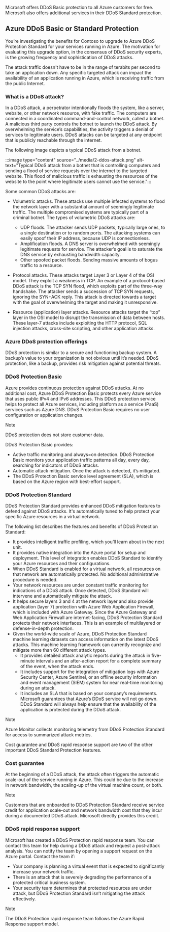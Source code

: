 Microsoft offers DDoS Basic protection to all Azure customers for free. Microsoft also offers additional services in their DDoS Standard protection.
<!-- Link to concept video here - A short video like the following example to explain what a DDoS attack is and the various types of DDoS attacks.
[DDoS Attack Explained](https://www.youtube.com/watch?v=ilhGh9CEIwM) -->

## Azure DDoS Basic or Standard Protection

You’re investigating the benefits for Contoso to upgrade to Azure DDoS Protection Standard for your services running in Azure. The motivation for evaluating this upgrade option, in the consensus of DDoS security experts, is the growing frequency and sophistication of DDoS attacks.

The attack traffic doesn't have to be in the range of terabits per second to take an application down. Any specific targeted attack can impact the availability of an application running in Azure, which is receiving traffic from the public Internet.

### What is a DDoS attack?

In a DDoS attack, a perpetrator intentionally floods the system, like a server, website, or other network resource, with fake traffic. The computers are connected in a coordinated command-and-control network, called a botnet. A malicious third party controls the botnet to launch the DDoS attack. By overwhelming the service’s capabilities, the activity triggers a denial of services to legitimate users. DDoS attacks can be targeted at any endpoint that is publicly reachable through the internet.

The following image depicts a typical DDoS attack from a botnet. 

:::image type="content" source="../media/2-ddos-attack.png" alt-text="Typical DDoS attack from a botnet that is controlling computers and sending a flood of service requests over the internet to the targeted website. This flood of malicious traffic is exhausting the resources of the website to the point where legitimate users cannot use the service.":::

Some common DDoS attacks are:

- Volumetric attacks. These attacks use multiple infected systems to flood the network layer with a substantial amount of seemingly legitimate traffic. The multiple compromised systems are typically part of a criminal botnet. The types of volumetric DDoS attacks are:

  - UDP floods. The attacker sends UDP packets, typically large ones, to a single destination or to random ports. The attacking systems can easily spoof their IP address, because UDP is connectionless.
  - Amplification floods. A DNS server is overwhelmed with seemingly legitimate requests for service. The attacker’s goal is to saturate the DNS service by exhausting bandwidth capacity.
  - Other spoofed packet floods. Sending massive amounts of bogus traffic to a resource.

- Protocol attacks. These attacks target Layer 3 or Layer 4 of the OSI model. They exploit a weakness in TCP. An example of a protocol-based DDoS attack is the TCP SYN flood, which exploits part of the three-way handshake. The attacker sends a succession of TCP SYN requests, ignoring the SYN+ACK reply. This attack is directed towards a target with the goal of overwhelming the target and making it unresponsive.
- Resource (application) layer attacks. Resource attacks target the “top” layer in the OSI model to disrupt the transmission of data between hosts. These layer-7 attacks include exploiting the HTTP protocol, SQL injection attacks, cross-site scripting, and other application attacks.

### Azure DDoS protection offerings

DDoS protection is similar to a secure and functioning backup system. A backup’s value to your organization is not obvious until it’s needed. DDoS protection, like a backup, provides risk mitigation against potential threats.

### DDoS  Protection Basic

Azure provides continuous protection against DDoS attacks. At no additional cost, Azure DDoS Protection Basic protects every Azure service that uses public IPv4 and IPv6 addresses. This DDoS protection service helps to protect all Azure services, including platform as a service (PaaS) services such as Azure DNS. DDoS Protection Basic requires no user configuration or application changes.

> [!NOTE]
> DDoS protection does not store customer data.

DDoS Protection Basic provides:

- Active traffic monitoring and always=on detection. DDoS Protection Basic monitors your application traffic patterns all day, every day, searching for indicators of DDoS attacks.
- Automatic attack mitigation. Once the attack is detected, it’s mitigated.
- The DDoS Protection Basic service level agreement (SLA), which is based on the Azure region with best-effort support.

### DDoS Protection Standard

DDoS Protection Standard provides enhanced DDoS mitigation features to defend against DDoS attacks. It's automatically tuned to help protect your specific Azure resources in a virtual network.

The following list describes the features and benefits of DDoS Protection Standard:

- It provides intelligent traffic profiling, which you’ll learn about in the next unit.
- It provides native integration into the Azure portal for setup and deployment. This level of integration enables DDoS Standard to identify your Azure resources and their configurations.
- When DDoS Standard is enabled for a virtual network, all resources on that network are automatically protected. No additional administrative procedure is needed.
- Your network resources are under constant traffic monitoring for indications of a DDoS attack. Once detected, DDoS Standard will intervene and automatically mitigate the attack.
- It helps secure layers 3 and 4 at the network layer and also provide application (layer 7) protection with Azure Web Application Firewall, which  is included with Azure Gateway. Since the Azure Gateway and Web Application Firewall are internet-facing, DDoS Protection Standard protects their network interfaces. This is an example of multilayered or defense-in-depth protection.
- Given the world-wide scale of Azure, DDoS Protection Standard machine learning datasets can access information on the latest DDoS attacks. This machine learning framework can currently recognize and mitigate more than 60 different attack types.
  - It provides detailed attack analytic reports during the attack in five-minute intervals and an after-action report for a complete summary of the event, when the attack ends.
  - It includes support for the integration of mitigation logs with Azure Security Center, Azure Sentinel, or an offline security information and event management (SIEM) system for near real-time monitoring during an attack.
  - It includes an SLA that is based on your company’s requirements. Microsoft guarantees that Azure’s DDoS service will not go down. DDoS Standard will always help ensure that the availability of the application is protected during the DDoS attack.

> [!NOTE]
> Azure Monitor collects monitoring telemetry from DDoS Protection Standard for access to summarized attack metrics.

Cost guarantee and DDoS rapid response support are two of the other important DDoS Standard Protection features.

### Cost guarantee

At the beginning of a DDoS attack, the attack often triggers the automatic scale-out of the service running in Azure. This could be due to the increase in network bandwidth, the scaling-up of the virtual machine count, or both.

> [!NOTE]
> Customers that are onboarded to DDoS Protection Standard receive service credit for application scale-out and network bandwidth cost that they incur during a documented DDoS attack. Microsoft directly provides this credit.

### DDoS rapid response support

Microsoft has created a DDoS Protection rapid response team. You can contact this team for help during a DDoS attack and request a post-attack analysis. You can notify the team by opening a support request on the Azure portal. Contact the team if:

- Your company is planning a virtual event that is expected to significantly increase your network traffic.
- There is an attack that is severely degrading the performance of a protected critical business system.
- Your security team determines that protected resources are under attack, but DDoS Protection Standard isn’t mitigating the attack effectively.

> [!NOTE]
> The DDoS Protection rapid response team follows the Azure Rapid Response support model.
